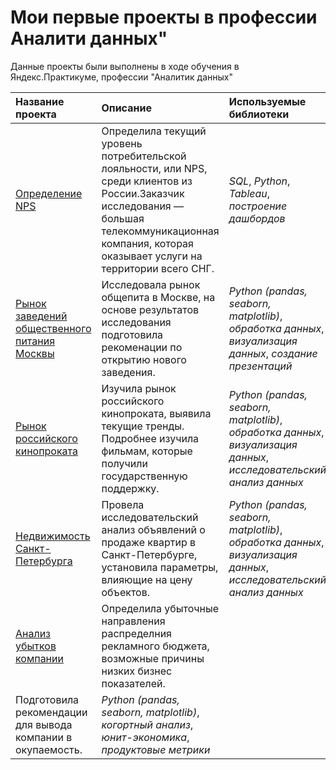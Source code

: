 # Мои первые проекты в профессии Аналити данных"

Данные проекты были выполнены в ходе обучения в Яндекс.Практикуме, профессии "Аналитик данных"

| Название проекта | Описание | Используемые библиотеки | 
| :---------------------- | :---------------------- | :---------------------- |
| [Определение NPS](NPS_telecom) | Определила текущий уровень потребительской лояльности, или NPS, среди клиентов из России.Заказчик исследования — большая телекоммуникационная компания, которая оказывает услуги на территории всего СНГ.  | *SQL*, *Python*, *Tableau*, *построение дашбордов* |
| [Рынок заведений общественного питания Москвы](catering_msc) | Исследовала рынок общепита в Москве, на основе результатов исследования подготовила рекоменации по открытию нового заведения.  | *Python (pandas, seaborn, matplotlib)*, *обработка данных*, *визуализация данных*, *создание презентаций* |
| [Рынок российского кинопроката](film_distribution_research) | Изучила рынок российского кинопроката, выявила текущие тренды. Подробнее изучила фильмам, которые получили государственную поддержку.   | *Python (pandas, seaborn, matplotlib)*, *обработка данных*, *визуализация данных*, *исследовательский анализ данных* |
| [Недвижимость Санкт-Петербурга](real_estate_spb) | Провела исследовательский анализ объявлений о продаже квартир в Санкт-Петербурге, установила параметры, влияющие на цену объектов.   | *Python (pandas, seaborn, matplotlib)*, *обработка данных*, *визуализация данных*, *исследовательский анализ данных* |
| [Анализ убытков компании](losses_analysis) | Определила убыточные направления распределния рекламного бюджета, возможные причины низких бизнес показателей.
Подготовила рекомендации для вывода компании в окупаемость.   | *Python (pandas, seaborn, matplotlib)*, *когортный анализ*, *юнит-экономика*, *продуктовые метрики* |
